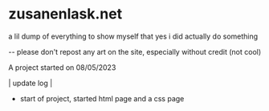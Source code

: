 # zusanenlask.net
a lil dump of everything to show myself that yes i did actually do something

-- please don't repost any art on the site, especially without credit (not cool)


A project started on 08/05/2023

|      update log      |
 - start of project, started html page and a css page
